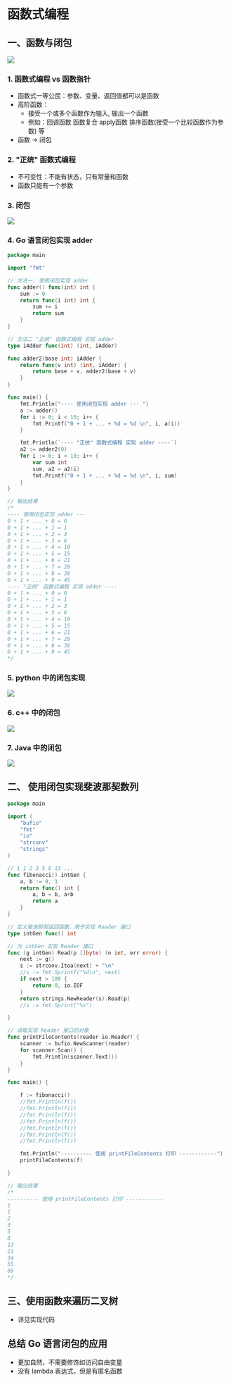 # 函数式编程
## 一、函数与闭包
![](images/b763de91.png)

### 1. 函数式编程 vs 函数指针
- 函数式一等公民：参数、变量、返回值都可以是函数
- 高阶函数：
    - 接受一个或多个函数作为输入, 输出一个函数 
    - 例如：回调函数 函数复合 apply函数 排序函数(接受一个比较函数作为参数) 等
- 函数 -> 闭包

### 2. "正统" 函数式编程
- 不可变性：不能有状态，只有常量和函数
- 函数只能有一个参数

### 3. 闭包
![](images/b57da0e5.png)

### 4. Go 语言闭包实现 adder
```go
package main

import "fmt"

// 方法一: 使用闭包实现 adder
func adder() func(int) int {
	sum := 0
	return func(i int) int {
		sum += i
		return sum
	}
}

// 方法二 "正统" 函数式编程 实现 adder
type iAdder func(int) (int, iAdder)

func adder2(base int) iAdder {
	return func(v int) (int, iAdder) {
		return base + v, adder2(base + v)
	}
}

func main() {
	fmt.Println("---- 使用闭包实现 adder --- ")
	a := adder()
	for i := 0; i < 10; i++ {
		fmt.Printf("0 + 1 + ... + %d = %d \n", i, a(i))
	}

	fmt.Println(`---- "正统" 函数式编程 实现 adder ----`)
	a2 := adder2(0)
	for i := 0; i < 10; i++ {
		var sum int
		sum, a2 = a2(i)
		fmt.Printf("0 + 1 + ... + %d = %d \n", i, sum)
	}
}

// 输出结果
/*
---- 使用闭包实现 adder ---
0 + 1 + ... + 0 = 0
0 + 1 + ... + 1 = 1
0 + 1 + ... + 2 = 3
0 + 1 + ... + 3 = 6
0 + 1 + ... + 4 = 10
0 + 1 + ... + 5 = 15
0 + 1 + ... + 6 = 21
0 + 1 + ... + 7 = 28
0 + 1 + ... + 8 = 36
0 + 1 + ... + 9 = 45
---- "正统" 函数式编程 实现 adder ----
0 + 1 + ... + 0 = 0
0 + 1 + ... + 1 = 1
0 + 1 + ... + 2 = 3
0 + 1 + ... + 3 = 6
0 + 1 + ... + 4 = 10
0 + 1 + ... + 5 = 15
0 + 1 + ... + 6 = 21
0 + 1 + ... + 7 = 28
0 + 1 + ... + 8 = 36
0 + 1 + ... + 9 = 45
*/
```

### 5. python 中的闭包实现
![](images/d931da65.png) 

### 6. c++ 中的闭包
![](images/59652da1.png)
    
### 7. Java 中的闭包
![](images/6c779af4.png)


## 二、 使用闭包实现斐波那契数列
```go
package main

import (
	"bufio"
	"fmt"
	"io"
	"strconv"
	"strings"
)

// 1 1 2 3 5 8 13 ...
func fibonacci() intGen {
	a, b := 0, 1
	return func() int {
		a, b = b, a+b
		return a
	}
}

// 定义斐波那契返回函数，用于实现 Reader 接口
type intGen func() int

// 为 intGen 实现 Reader 接口
func (g intGen) Read(p []byte) (n int, err error) {
	next := g()
	s := strconv.Itoa(next) + "\n"
	//s := fmt.Sprintf("%d\n", next)
	if next > 100 {
		return 0, io.EOF
	}
	return strings.NewReader(s).Read(p)
	//s := fmt.Sprint("%s")

}

// 读取实现 Reader 接口的对象
func printFileContents(reader io.Reader) {
	scanner := bufio.NewScanner(reader)
	for scanner.Scan() {
		fmt.Println(scanner.Text())
	}
}

func main() {

	f := fibonacci()
	//fmt.Println(f())
	//fmt.Println(f())
	//fmt.Println(f())
	//fmt.Println(f())
	//fmt.Println(f())
	//fmt.Println(f())
	//fmt.Println(f())

	fmt.Println("---------- 使用 printFileContents 打印 ------------")
	printFileContents(f)

}

// 输出结果
/*
---------- 使用 printFileContents 打印 ------------
1
1
2
3
5
8
13
21
34
55
89
*/

```

## 三、使用函数来遍历二叉树
- 详见实现代码

## 总结 Go 语言闭包的应用
- 更加自然，不需要修饰如访问自由变量
- 没有 lambda 表达式，但是有匿名函数
